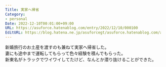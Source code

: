 ```yaml
---
Title: 実家へ帰省
Category:
- personal
Date: 2022-12-10T00:01:00+09:00
URL: https://asuforce.hatenablog.com/entry/2022/12/10/000100
EditURL: https://blog.hatena.ne.jp/asuforcegt/asuforce.hatenablog.com/atom/entry/4207112889944282606
---
```


新婚旅行のお土産を渡すのも兼ねて実家へ帰省した。  
妻にも途中まで運転してもらって色々経験を積んでもらった。  
新東名がトラックでワイワイしてたけど、なんとか潜り抜けることができた。
